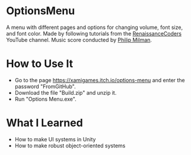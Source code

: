 # OptionsMenu

A menu with different pages and options for changing volume, font size, and font color.
Made by following tutorials from the [RenaissanceCoders](https://www.youtube.com/@RenaissanceCoders1) YouTube channel.
Music score conducted by [Philip Milman](https://pmmusic.pro/).

# How to Use It

- Go to the page <https://xamigames.itch.io/options-menu> and enter the password "FromGitHub".
- Download the file "Build.zip" and unzip it.
- Run "Options Menu.exe".

# What I Learned

- How to make UI systems in Unity
- How to make robust object-oriented systems
